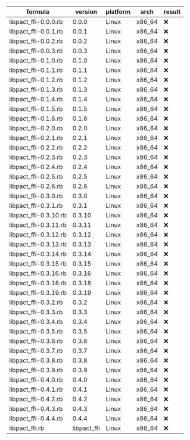 | formula | version | platform | arch | result |
| ------- | ------- | -------- | ---- | ------ |
| libpact_ffi-0.0.0.rb | 0.0.0 | Linux | x86_64 | ❌ |\n
| libpact_ffi-0.0.1.rb | 0.0.1 | Linux | x86_64 | ❌ |\n
| libpact_ffi-0.0.2.rb | 0.0.2 | Linux | x86_64 | ❌ |\n
| libpact_ffi-0.0.3.rb | 0.0.3 | Linux | x86_64 | ❌ |\n
| libpact_ffi-0.1.0.rb | 0.1.0 | Linux | x86_64 | ❌ |\n
| libpact_ffi-0.1.1.rb | 0.1.1 | Linux | x86_64 | ❌ |\n
| libpact_ffi-0.1.2.rb | 0.1.2 | Linux | x86_64 | ❌ |\n
| libpact_ffi-0.1.3.rb | 0.1.3 | Linux | x86_64 | ❌ |\n
| libpact_ffi-0.1.4.rb | 0.1.4 | Linux | x86_64 | ❌ |\n
| libpact_ffi-0.1.5.rb | 0.1.5 | Linux | x86_64 | ❌ |\n
| libpact_ffi-0.1.6.rb | 0.1.6 | Linux | x86_64 | ❌ |\n
| libpact_ffi-0.2.0.rb | 0.2.0 | Linux | x86_64 | ❌ |\n
| libpact_ffi-0.2.1.rb | 0.2.1 | Linux | x86_64 | ❌ |\n
| libpact_ffi-0.2.2.rb | 0.2.2 | Linux | x86_64 | ❌ |\n
| libpact_ffi-0.2.3.rb | 0.2.3 | Linux | x86_64 | ❌ |\n
| libpact_ffi-0.2.4.rb | 0.2.4 | Linux | x86_64 | ❌ |\n
| libpact_ffi-0.2.5.rb | 0.2.5 | Linux | x86_64 | ❌ |\n
| libpact_ffi-0.2.6.rb | 0.2.6 | Linux | x86_64 | ❌ |\n
| libpact_ffi-0.3.0.rb | 0.3.0 | Linux | x86_64 | ❌ |\n
| libpact_ffi-0.3.1.rb | 0.3.1 | Linux | x86_64 | ❌ |\n
| libpact_ffi-0.3.10.rb | 0.3.10 | Linux | x86_64 | ❌ |\n
| libpact_ffi-0.3.11.rb | 0.3.11 | Linux | x86_64 | ❌ |\n
| libpact_ffi-0.3.12.rb | 0.3.12 | Linux | x86_64 | ❌ |\n
| libpact_ffi-0.3.13.rb | 0.3.13 | Linux | x86_64 | ❌ |\n
| libpact_ffi-0.3.14.rb | 0.3.14 | Linux | x86_64 | ❌ |\n
| libpact_ffi-0.3.15.rb | 0.3.15 | Linux | x86_64 | ❌ |\n
| libpact_ffi-0.3.16.rb | 0.3.16 | Linux | x86_64 | ❌ |\n
| libpact_ffi-0.3.18.rb | 0.3.18 | Linux | x86_64 | ❌ |\n
| libpact_ffi-0.3.19.rb | 0.3.19 | Linux | x86_64 | ❌ |\n
| libpact_ffi-0.3.2.rb | 0.3.2 | Linux | x86_64 | ❌ |\n
| libpact_ffi-0.3.3.rb | 0.3.3 | Linux | x86_64 | ❌ |\n
| libpact_ffi-0.3.4.rb | 0.3.4 | Linux | x86_64 | ❌ |\n
| libpact_ffi-0.3.5.rb | 0.3.5 | Linux | x86_64 | ❌ |\n
| libpact_ffi-0.3.6.rb | 0.3.6 | Linux | x86_64 | ❌ |\n
| libpact_ffi-0.3.7.rb | 0.3.7 | Linux | x86_64 | ❌ |\n
| libpact_ffi-0.3.8.rb | 0.3.8 | Linux | x86_64 | ❌ |\n
| libpact_ffi-0.3.9.rb | 0.3.9 | Linux | x86_64 | ❌ |\n
| libpact_ffi-0.4.0.rb | 0.4.0 | Linux | x86_64 | ❌ |\n
| libpact_ffi-0.4.1.rb | 0.4.1 | Linux | x86_64 | ❌ |\n
| libpact_ffi-0.4.2.rb | 0.4.2 | Linux | x86_64 | ❌ |\n
| libpact_ffi-0.4.3.rb | 0.4.3 | Linux | x86_64 | ❌ |\n
| libpact_ffi-0.4.4.rb | 0.4.4 | Linux | x86_64 | ❌ |\n
| libpact_ffi.rb | libpact_ffi | Linux | x86_64 | ❌ |\n
